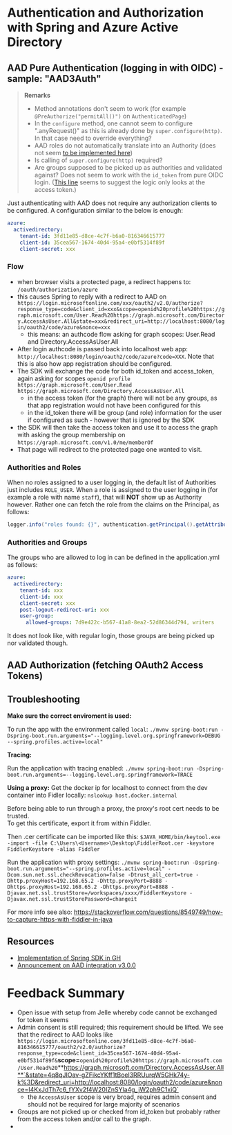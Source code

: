 # Authentication and Authorization with Spring and Azure Active Directory

## AAD Pure Authentication (logging in with OIDC) - sample: "AAD3Auth"

> **Remarks**
>
> - Method annotations don't seem to work (for example `@PreAuthorize("permitAll()")` on `AuthenticatedPage`)
> - In the `configure` method, one cannot seem to configure ".anyRequest()" as this is already done by `super.configure(http)`.  In that case need to override everything?
> - AAD roles do not automatically translate into an Authority (does not seem [to be implemented here](https://github.com/Azure/azure-sdk-for-java/blob/c92f8071a051b9b6212529ac86955c5e972b9f16/sdk/spring/azure-spring-boot/src/main/java/com/azure/spring/aad/webapp/AADOAuth2UserService.java#L54))
> - Is calling of `super.configure(http)` required?
> - Are groups supposed to be picked up as authorities and validated against?  Does not seem to work with the `id_token` from  pure OIDC login.  ([This line](https://github.com/Azure/azure-sdk-for-java/blob/c92f8071a051b9b6212529ac86955c5e972b9f16/sdk/spring/azure-spring-boot/src/main/java/com/azure/spring/aad/webapp/AADOAuth2UserService.java#L67) seems to suggest the logic only looks at the access token.)

Just authenticating with AAD does not require any authorization clients to be configured.  A configuration similar to the below is enough:

~~~yml
azure:
  activedirectory:
    tenant-id: 3fd11e85-d8ce-4c7f-b6a0-816346615777
    client-id: 35cea567-1674-40d4-95a4-e0bf5314f89f
    client-secret: xxx
~~~

### Flow

- when browser visits a protected page, a redirect happens to: `/oauth/authorization/azure`
- this causes Spring to reply with a redirect to AAD on `https://login.microsoftonline.com/xxx/oauth2/v2.0/authorize?response_type=code&client_id=xxx&scope=openid%20profile%20https://graph.microsoft.com/User.Read%20https://graph.microsoft.com/Directory.AccessAsUser.All&state=xxx&redirect_uri=http://localhost:8080/login/oauth2/code/azure&nonce=xxx`
  - this means: an authcode flow asking for graph scopes: User.Read and Directory.AccessAsUser.All
- After login authcode is passed back into localhost web app: `http://localhost:8080/login/oauth2/code/azure?code=XXX`.  Note that this is also how app registration should be configured.
- The SDK will exchange the code for both id_token and access_token, again asking for scopes `openid profile https://graph.microsoft.com/User.Read https://graph.microsoft.com/Directory.AccessAsUser.All`
  - in the access token (for the graph) there will not be any groups, as that app registration would not have been configured for this
  - in the id_token there will be group (and role) information for the user if configured as such - however that is ignored by the SDK
- the SDK will then take the access token and use it to access the graph with asking the group membership on `https://graph.microsoft.com/v1.0/me/memberOf`
- That page will redirect to the protected page one wanted to visit.


### Authorities and Roles

When no roles assigned to a user logging in, the default list of Authorities just includes `ROLE_USER`.
When a role is assigned to the user logging in (for example a role with name `staff`), that will **NOT** show up as Authority however.  Rather one can fetch the role from the claims on the Principal, as follows:

~~~java
logger.info("roles found: {}", authentication.getPrincipal().getAttribute("roles").toString());
~~~

### Authorities and Groups

The groups who are allowed to log in can be defined in the application.yml as follows:

~~~yml
azure:
  activedirectory:
    tenant-id: xxx
    client-id: xxx
    client-secret: xxx
    post-logout-redirect-uri: xxx
    user-group:
      allowed-groups: 7d9e422c-b567-41a8-8ea2-52d86344d794, writers
~~~

It does not look like, with regular login, those groups are being picked up nor validated though.

## AAD Authorization (fetching OAuth2 Access Tokens)

## Troubleshooting

**Make sure the correct enviroment is used:**

To run the app with the environment called `local`:
`./mvnw spring-boot:run -Dspring-boot.run.arguments="--logging.level.org.springframework=DEBUG --spring.profiles.active=local"`

**Tracing:**

Run the application with tracing enabled: `./mvnw spring-boot:run -Dspring-boot.run.arguments=--logging.level.org.springframework=TRACE`

**Using a proxy:**
Get the docker ip for localhost to connect from the dev container into Fidler locally:
`nslookup host.docker.internal`

Before being able to run through a proxy, the proxy's root cert needs to be trusted.  
To get this certificate, export it from within Fiddler.

Then .cer certificate can be imported like this:
`$JAVA_HOME/bin/keytool.exe -import -file C:\Users\<Username>\Desktop\FiddlerRoot.cer -keystore FiddlerKeystore -alias Fiddler`

Run the application with proxy settings: `./mvnw spring-boot:run -Dspring-boot.run.arguments="--spring.profiles.active=local" -Dcom.sun.net.ssl.checkRevocation=false -Dtrust_all_cert=true -Dhttp.proxyHost=192.168.65.2 -Dhttp.proxyPort=8888 -Dhttps.proxyHost=192.168.65.2 -Dhttps.proxyPort=8888 -Djavax.net.ssl.trustStore=/workspaces/xxxx/FiddlerKeystore -Djavax.net.ssl.trustStorePassword=changeit`

For more info see also: https://stackoverflow.com/questions/8549749/how-to-capture-https-with-fiddler-in-java

## Resources

- [Implementation of Spring SDK in GH](https://github.com/Azure/azure-sdk-for-java/tree/master/sdk/spring/azure-spring-boot/src/main/java/com/azure/spring/aad/webapp)
- [Announcement on AAD integration v3.0.0](https://spring.io/blog/2021/01/13/the-latest-on-azure-active-directory-integration)

# Feedback Summary
- Open issue with setup from Jelle whereby code cannot be exchanged for token it seems
- Admin consent is still required; this requirement should be lifted.  We see that the redirect to AAD looks like `https://login.microsoftonline.com/3fd11e85-d8ce-4c7f-b6a0-816346615777/oauth2/v2.0/authorize?response_type=code&client_id=35cea567-1674-40d4-95a4-e0bf5314f89f&`**scope=**`openid%20profile%20https://graph.microsoft.com/User.Read%20`**https://graph.microsoft.com/Directory.AccessAsUser.All**`&state=4q8qJIOav-gZFikcYKff1tBoel3RRUurqW5GHk74y-k%3D&redirect_uri=http://localhost:8080/login/oauth2/code/azure&nonce=I4KxJdTh7c6_fYXv2f4W20IZnSYla4g_jW2ph9C1xiQ`
  - the `AccessAsUser` scope is very broad, requires admin consent and should not be required for large majority of scenarios
- Groups are not picked up or checked from id_token but probably rather from the access token and/or call to the graph.
- 